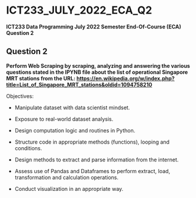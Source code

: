 # ICT233_JULY_2022_ECA_Q2
**ICT233 Data Programming July 2022 Semester End-Of-Course (ECA) Question 2**

## Question 2 

**Perform Web Scraping by scraping, analyzing and answering the various questions stated in the IPYNB file about the list of operational Singapore MRT stations from the URL: https://en.wikipedia.org/w/index.php?title=List_of_Singapore_MRT_stations&oldid=1094758210**

Objectives:
+ Manipulate dataset with data scientist mindset.
  
+ Exposure to real-world dataset analysis.

+ Design computation logic and routines in Python.

+ Structure code in appropriate methods (functions), looping and conditions.

+ Design methods to extract and parse information from the internet.

+ Assess use of Pandas and Dataframes to perform extract, load, transformation and calculation operations.

+ Conduct visualization in an appropriate way.
